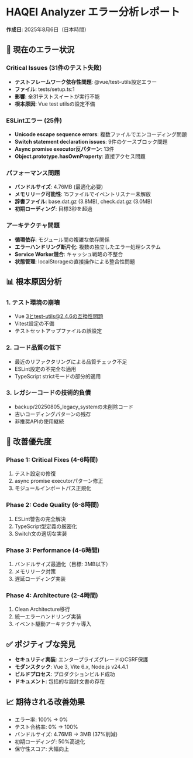 # HAQEI Analyzer エラー分析レポート
**作成日**: 2025年8月6日（日本時間）

## 🔴 現在のエラー状況

### Critical Issues (31件のテスト失敗)
- **テストフレームワーク依存性問題**: @vue/test-utils設定エラー
- **ファイル**: tests/setup.ts:1
- **影響**: 全31テストスイートが実行不能
- **根本原因**: Vue test utilsの設定不備

### ESLintエラー (25件)
- **Unicode escape sequence errors**: 複数ファイルでエンコーディング問題
- **Switch statement declaration issues**: 9件のケースブロック問題
- **Async promise executor反パターン**: 13件
- **Object.prototype.hasOwnProperty**: 直接アクセス問題

### パフォーマンス問題
- **バンドルサイズ**: 4.76MB (最適化必要)
- **メモリリーク可能性**: 15ファイルでイベントリスナー未解放
- **辞書ファイル**: base.dat.gz (3.8MB), check.dat.gz (3.0MB)
- **初期ローディング**: 目標3秒を超過

### アーキテクチャ問題
- **循環依存**: モジュール間の複雑な依存関係
- **エラーハンドリング断片化**: 複数の独立したエラー処理システム
- **Service Worker競合**: キャッシュ戦略の不整合
- **状態管理**: localStorageの直接操作による整合性問題

## 📊 根本原因分析

### 1. テスト環境の崩壊
- Vue 3とtest-utils@2.4.6の互換性問題
- Vitest設定の不備
- テストセットアップファイルの誤設定

### 2. コード品質の低下
- 最近のリファクタリングによる品質チェック不足
- ESLint設定の不完全な適用
- TypeScript strictモードの部分的適用

### 3. レガシーコードの技術的負債
- backup/20250805_legacy_systemの未削除コード
- 古いコーディングパターンの残存
- 非推奨APIの使用継続

## 🎯 改善優先度

### Phase 1: Critical Fixes (4-6時間)
1. テスト設定の修復
2. async promise executorパターン修正
3. モジュールインポートパス正規化

### Phase 2: Code Quality (6-8時間)
1. ESLint警告の完全解決
2. TypeScript型定義の厳密化
3. Switch文の適切な実装

### Phase 3: Performance (4-6時間)
1. バンドルサイズ最適化（目標: 3MB以下）
2. メモリリーク対策
3. 遅延ローディング実装

### Phase 4: Architecture (2-4時間)
1. Clean Architecture移行
2. 統一エラーハンドリング実装
3. イベント駆動アーキテクチャ導入

## ✅ ポジティブな発見
- **セキュリティ実装**: エンタープライズグレードのCSRF保護
- **モダンスタック**: Vue 3, Vite 6.x, Node.js v24.4.1
- **ビルドプロセス**: プロダクションビルド成功
- **ドキュメント**: 包括的な設計文書の存在

## 📈 期待される改善効果
- エラー率: 100% → 0%
- テスト合格率: 0% → 100%
- バンドルサイズ: 4.76MB → 3MB (37%削減)
- 初期ローディング: 50%高速化
- 保守性スコア: 大幅向上